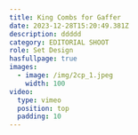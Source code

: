 ```yaml
---
title: King Combs for Gaffer
date: 2023-12-28T15:20:49.381Z
description: ddddd
category: EDITORIAL SHOOT
role: Set Design
hasfullpage: true
images:
  - image: /img/2cp_1.jpeg
    width: 100
video:
  type: vimeo
  position: top
  padding: 10
---
```

